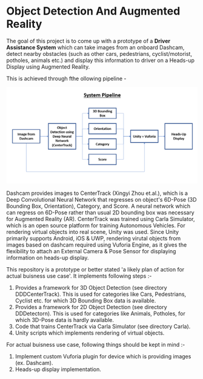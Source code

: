# Object Detection And Augmented Reality

The goal of this project is to come up with a prototype of a **Driver Assistance System** which can take images from an onboard Dashcam, detect nearby obstacles (such as other cars, pedestrians, cyclist/motorist, potholes, animals etc.) and display this information to driver on a Heads-up Display using Augmented Reality.

This is achieved through fthe ollowing pipeline -

<img src="Images/pipeline.png">

Dashcam provides images to CenterTrack (Xingyi Zhou et.al.), which is a Deep Convolutional Neural Network that regresses on object's 6D-Pose (3D Bounding Box, Orientation), Category, and Score. A neural network which can regress on 6D-Pose rather than usual 2D bounding box was necessary for Augmented Reality (AR). CenterTrack was trained using Carla Simulator, which is an open source platform for training Autonomous Vehicles. For rendering virtual objects into real scene, Unity was used. Since Unity primarily supports Android, iOS  & UWP, rendering virutal objects from images based on dashcam required using Vuforia Engine, as it gives the flexibility to attach an External Camera & Pose Sensor for displaying information on heads-up display.

This repository is a prototype or better stated 'a likely plan of action for actual buisness use case'. It implements following steps :-

1. Provides a framework for 3D Object Detection (see directory DDDCenterTrack). This is used for categories like Cars, Pedestrians, Cyclist etc. for which 3D Bounding Box data is available.
2. Provides a framework for 2D Object Detection (see directory DDDetectorn). This is used for categories like Animals, Potholes, for which 3D-Pose data is hardly available.
3. Code that trains CenterTrack via Carla Simulator (see directory Carla). 
4. Unity scripts which implements rendering of virtual objects.

For actual buisness use case, following things should be kept in mind :-
1. Implement custom Vuforia plugin for device which is providing images (ex. Dashcam).
2. Heads-up display implementation.